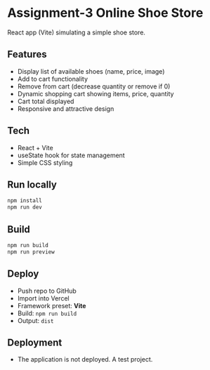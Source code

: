 # Assignment-3 Online Shoe Store

React app (Vite) simulating a simple shoe store.

## Features
- Display list of available shoes (name, price, image)
- Add to cart functionality
- Remove from cart (decrease quantity or remove if 0)
- Dynamic shopping cart showing items, price, quantity
- Cart total displayed
- Responsive and attractive design

## Tech
- React + Vite
- useState hook for state management
- Simple CSS styling

## Run locally
```bash
npm install
npm run dev
````

## Build

```bash
npm run build
npm run preview
```

## Deploy

* Push repo to GitHub
* Import into Vercel
* Framework preset: **Vite**
* Build: `npm run build`
* Output: `dist`


## Deployment

* The application is not deployed. A test project.